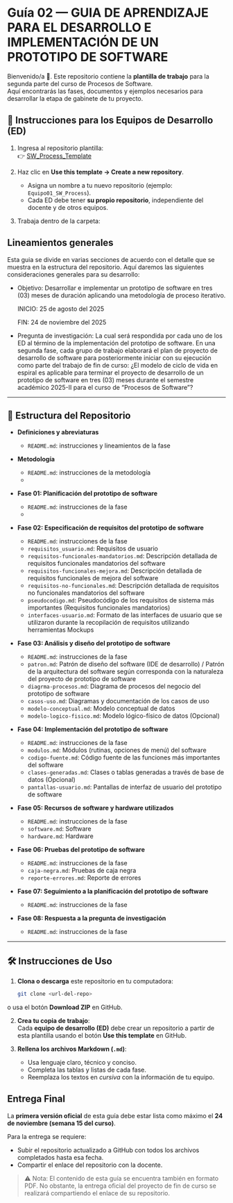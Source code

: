 # Guía 02 — GUIA DE APRENDIZAJE PARA EL DESARROLLO E IMPLEMENTACIÓN DE UN PROTOTIPO DE SOFTWARE

Bienvenido/a 👋. Este repositorio contiene la **plantilla de trabajo** para la segunda parte del curso de Procesos de Software.  
Aquí encontrarás las fases, documentos y ejemplos necesarios para desarrollar la etapa de gabinete de tu proyecto.

## 🚀 Instrucciones para los Equipos de Desarrollo (ED)

1. Ingresa al repositorio plantilla:  
   👉 [SW_Process_Template](https://github.com/<tuusuario>/SW_Process_Template)

2. Haz clic en **Use this template → Create a new repository**.  
   - Asigna un nombre a tu nuevo repositorio (ejemplo: `Equipo01_SW_Process`).  
   - Cada ED debe tener **su propio repositorio**, independiente del docente y de otros equipos.

3. Trabaja dentro de la carpeta:  


## Lineamientos generales
Esta guia se divide en varias secciones de acuerdo con el detalle que se muestra en la estructura del repositorio. Aquí daremos las siguientes consideraciones generales para su desarrollo:
- Objetivo: 
Desarrollar e implementar un prototipo de software en tres (03) meses de duración aplicando una metodología de proceso iterativo.

  INICIO: 25 de agosto del 2025

  FIN: 24 de noviembre del 2025

- Pregunta de investigación: La cual será respondida por cada uno de los ED al término de la implementación del prototipo de software.
En una segunda fase, cada grupo de trabajo elaborará el plan de proyecto de desarrollo de software para posteriormente iniciar con su ejecución como parte del trabajo de fin de curso:
¿El modelo de ciclo de vida en espiral es aplicable para terminar el proyecto de desarrollo de un prototipo de software en tres (03) meses durante el semestre académico 2025-II para el curso de “Procesos de Software”?

---

## 📂 Estructura del Repositorio

- **Definiciones y abreviaturas**
  - `README.md`: instrucciones y lineamientos de la fase
  
- **Metodología**
  - `README.md`: instrucciones de la metodología
  - 

- **Fase 01: Planificación del prototipo de software**
  - `README.md`: instrucciones de la fase
  - 
    
- **Fase 02: Especificación de requisitos del prototipo de software**
  - `README.md`: instrucciones de la fase
  - `requisitos_usuario.md`: Requisitos de usuario
  - `requisitos-funcionales-mandatorios.md`: Descripción detallada de requisitos funcionales mandatorios del software
  - `requisitos-funcionales-mejora.md`: Descripción detallada de requisitos funcionales de mejora del software
  - `requisitos-no-funcionales.md`: Descripción detallada de requisitos no funcionales mandatorios del software
  - `pseudocodigo.md`: Pseudocódigo de los requisitos de sistema más importantes (Requisitos funcionales mandatorios)
  - `interfaces-usuario.md`: Formato de las interfaces de usuario que se utilizaron durante la recopilación de requisitos utilizando herramientas Mockups
    
- **Fase 03: Análisis y diseño del prototipo de software**
  - `README.md`: instrucciones de la fase
  - `patron.md`: Patrón de diseño del software (IDE de desarrollo) / Patrón de la arquitectura del software según corresponda con la naturaleza del proyecto de prototipo de software
  - `diagrma-procesos.md`: Diagrama de procesos del negocio del prototipo de software
  - `casos-uso.md`: Diagramas y documentación de los casos de uso
  - `modelo-conceptual.md`: Modelo conceptual de datos
  - `modelo-logico-fisico.md`: Modelo lógico-físico de datos (Opcional)
    
- **Fase 04: Implementación del prototipo de software**
  - `README.md`: instrucciones de la fase
  - `modulos.md`: Módulos (rutinas, opciones de menú) del software
  - `codigo-fuente.md`: Código fuente de las funciones más importantes del software
  - `clases-generadas.md`: Clases o tablas generadas a través de base de datos (Opcional)
  - `pantallas-usuario.md`: Pantallas de interfaz de usuario del prototipo de software
    
- **Fase 05: Recursos de software y hardware utilizados**
  - `README.md`: instrucciones de la fase
  - `software.md`: Software
  - `hardware.md`: Hardware
    
- **Fase 06: Pruebas del prototipo de software**
  - `README.md`: instrucciones de la fase
  - `caja-negra.md`: Pruebas de caja negra
  - `reporte-errores.md`: Reporte de errores
    
- **Fase 07: Seguimiento a la planificación del prototipo de software**
  - `README.md`: instrucciones de la fase
    
- **Fase 08: Respuesta a la pregunta de investigación**
  - `README.md`: instrucciones de la fase
    
 
---

## 🛠️ Instrucciones de Uso

1. **Clona o descarga** este repositorio en tu computadora:
   ```bash
   git clone <url-del-repo>

o usa el botón **Download ZIP** en GitHub.

2. **Crea tu copia de trabajo**:  
   Cada **equipo de desarrollo (ED)** debe crear un repositorio a partir de esta plantilla usando el botón **Use this template** en GitHub.

3. **Rellena los archivos Markdown (`.md`)**:  
   - Usa lenguaje claro, técnico y conciso.  
   - Completa las tablas y listas de cada fase.  
   - Reemplaza los textos en *cursiva* con la información de tu equipo.  


## Entrega Final

La **primera versión oficial** de esta guía debe estar lista como máximo el **24 de noviembre (semana 15 del curso)**.  

Para la entrega se requiere:  
- Subir el repositorio actualizado a GitHub con todos los archivos completados hasta esa fecha.  
- Compartir el enlace del repositorio con la docente.  

> ⚠️ Nota: El contenido de esta guía se encuentra también en formato PDF. No obstante, la entrega oficial del proyecto de fin de curso se realizará compartiendo el enlace de su repositorio.
